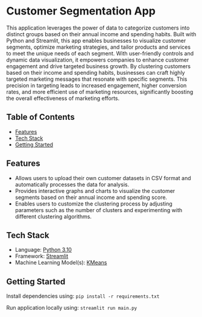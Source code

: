 # Customer Segmentation App
This application leverages the power of data to categorize customers into distinct groups based on their annual income and spending habits. Built with Python and Streamlit, this app enables businesses to visualize customer segments, optimize marketing strategies, and tailor products and services to meet the unique needs of each segment. With user-friendly controls and dynamic data visualization, it empowers companies to enhance customer engagement and drive targeted business growth. By clustering customers based on their income and spending habits, businesses can craft highly targeted marketing messages that resonate with specific segments. This precision in targeting leads to increased engagement, higher conversion rates, and more efficient use of marketing resources, significantly boosting the overall effectiveness of marketing efforts.

## Table of Contents

- [Features](#features)
- [Tech Stack](#tech-stack)
- [Getting Started](#getting-started)

## Features

- Allows users to upload their own customer datasets in CSV format and automatically processes the data for analysis.
- Provides interactive graphs and charts to visualize the customer segments based on their annual income and spending score.
- Enables users to customize the clustering process by adjusting parameters such as the number of clusters and experimenting with different clustering algorithms.

## Tech Stack

- Language: [Python 3.10](https://www.python.org/)
- Framework: [Streamlit](https://streamlit.io/)
- Machine Learning Model(s): [KMeans](https://scikit-learn.org/stable/modules/generated/sklearn.cluster.KMeans)

## Getting Started

Install dependencies using:
```pip install -r requirements.txt```

Run application locally using:
```streamlit run main.py```

